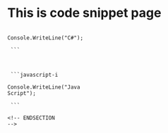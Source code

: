 # This is code snippet page

<!-- BEGINSECTION
class="tabbedCodeSnippets" -->

```cs-i

Console.WriteLine("C#");

 ```

 

 ```javascript-i

Console.WriteLine("Java
Script");

 ```

<!-- ENDSECTION
-->

